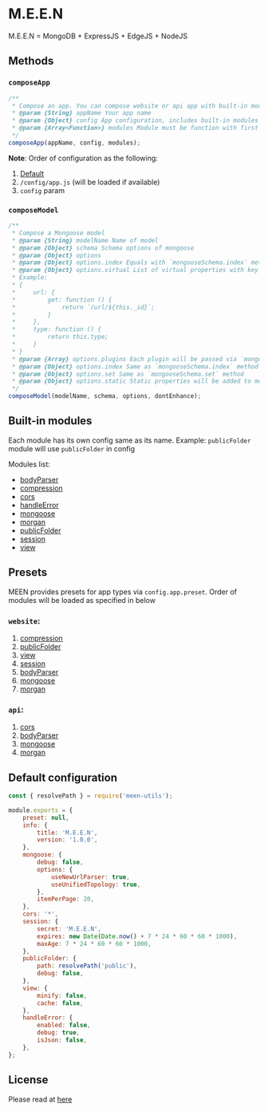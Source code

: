 # M.E.E.N
M.E.E.N = MongoDB + ExpressJS + EdgeJS + NodeJS


## Methods
### `composeApp`
```javascript
/**
 * Compose an app. You can compose website or api app with built-in modules via `options` or your own fully-customised app by passing modules via `modules`
 * @param {String} appName Your app name
 * @param {Object} config App configuration, includes built-in modules' and custom configurations
 * @param {Array<Function>} modules Module must be function with first param is `app` as Express App Instance and second param is `config`
 */
composeApp(appName, config, modules);
```

**Note**: Order of configuration as the following:
  1. [Default](./src/core/defaultConfig.js)
  1. `/config/app.js` (will be loaded if available)
  1. `config` param 
  
  
### `composeModel`
```javascript
/**
 * Compose a Mongoose model
 * @param {String} modelName Name of model
 * @param {Object} schema Schema options of mongoose
 * @param {Object} options
 * @param {Object} options.index Equals with `mongooseSchema.index` method
 * @param {Object} options.virtual List of virtual properties with key is name of virtual and value is virtual options. If you pass value as function, it will be getter. 
 * Example: 
 * {
 *     url: {
 *         get: function () {
 *             return `/url/${this._id}`;
 *         }
 *     },
 *     type: function () {
 *         return this.type;
 *     }
 * }
 * @param {Array} options.plugins Each plugin will be passed via `mongooseSchema.plugin` method
 * @param {Object} options.index Same as `mongooseSchema.index` method
 * @param {Object} options.set Same as `mongooseSchema.set` method
 * @param {Object} options.static Static properties will be added to model
 */
composeModel(modelName, schema, options, dontEnhance);
```


## Built-in modules
Each module has its own config same as its name. Example: `publicFolder` module will use `publicFolder` in config

Modules list:
 * [bodyParser](./src/modules/bodyParser.js)
 * [compression](./src/modules/compression.js)
 * [cors](./src/modules/cors.js)
 * [handleError](./src/modules/handleError.js)
 * [mongoose](./src/modules/mongoose.js)
 * [morgan](./src/modules/morgan.js)
 * [publicFolder](./src/modules/publicFolder.js)
 * [session](./src/modules/session.js)
 * [view](./src/modules/view.js)
 
 
## Presets
MEEN provides presets for app types via `config.app.preset`. Order of modules will be loaded as specified in below

### `website`:  
 1. [compression](./src/modules/compression.js)
 1. [publicFolder](./src/modules/publicFolder.js)
 1. [view](./src/modules/view.js)
 1. [session](./src/modules/session.js)
 1. [bodyParser](./src/modules/bodyParser.js)
 1. [mongoose](./src/modules/mongoose.js)
 1. [morgan](./src/modules/morgan.js)
   
### `api`: 
 1. [cors](./src/modules/cors.js)
 1. [bodyParser](./src/modules/bodyParser.js)
 1. [mongoose](./src/modules/mongoose.js)
 1. [morgan](./src/modules/morgan.js)
 
## Default configuration
```javascript
const { resolvePath } = require('meen-utils');

module.exports = {
    preset: null,
    info: {
        title: 'M.E.E.N',
        version: '1.0.0',
    },
    mongoose: {
        debug: false,
        options: {
            useNewUrlParser: true,
            useUnifiedTopology: true,
        },
        itemPerPage: 20,
    },
    cors: '*',
    session: {
        secret: 'M.E.E.N',
        expires: new Date(Date.now() + 7 * 24 * 60 * 60 * 1000),
        maxAge: 7 * 24 * 60 * 60 * 1000,
    },
    publicFolder: {
        path: resolvePath('public'),
        debug: false,
    },
    view: {
        minify: false,
        cache: false,
    },
    handleError: {
        enabled: false,
        debug: true,
        isJson: false,
    },
};
```


## License
Please read at [here](./LICENSE.md)
